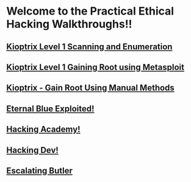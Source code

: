 # Welcome to the Practical Ethical Hacking Walkthroughs!!





## [Kioptrix Level 1 Scanning and Enumeration](https://vandanarach.github.io/TCM-Courses/PracticalEthicalHacking/KioptrixLevel1_ScanningNEnum.html)

## [Kioptrix Level 1 Gaining Root using Metasploit](https://vandanarach.github.io/TCM-Courses/PracticalEthicalHacking/KioptrixGainRootMetasploit.html)

## [Kioptrix - Gain Root Using Manual Methods](https://vandanarach.github.io/TCM-Courses/PracticalEthicalHacking/KioptrixGainRootManual.html)

## [Eternal Blue Exploited!](https://vandanarach.github.io/TCM-Courses/PracticalEthicalHacking/Blue.html)

## [Hacking Academy!](https://vandanarach.github.io/TCM-Courses/PracticalEthicalHacking/Academy.html)

## [Hacking Dev!](https://vandanarach.github.io/TCM-Courses/PracticalEthicalHacking/Dev.html)

## [Escalating Butler](https://vandanarach.github.io/TCM-Courses/PracticalEthicalHacking/Butler.html)

